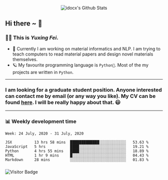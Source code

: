 <div align="center">
    <img align="center" src="https://github-readme-stats.vercel.app/api?username=idocx&show_icons=true&hide_border=true" alt="idocx's Github Stats"></img>
</div>

## Hi there ~ 👋
### 🧑🏻 This is *Yuxing Fei*. ‍

- 🚀 Currently I am working on material informatics and NLP. I am trying to teach computers to read material papers and design novel materials themselves.
- 🪐 My favourite programming language is `Python🐍`. Most of the my projects are written in `Python`.

---

### I am looking for a graduate student position. Anyone interested can contact me by email (or any way you like). My CV can be found [here](https://yuxingfei.com/src/resume.pdf). I will be really happy about that. 😃


---

### 📊 Weekly development time
<!--START_SECTION:waka-->
```text
Week: 24 July, 2020 - 31 July, 2020

JSX          13 hrs 58 mins  █████████████░░░░░░░░░░░░   53.63 % 
JavaScript   5 hrs           ████░░░░░░░░░░░░░░░░░░░░░   19.21 % 
Python       4 hrs 55 mins   ████░░░░░░░░░░░░░░░░░░░░░   18.89 % 
HTML         1 hr 9 mins     █░░░░░░░░░░░░░░░░░░░░░░░░   04.43 % 
Markdown     28 mins         ░░░░░░░░░░░░░░░░░░░░░░░░░   01.83 %
```
<!--END_SECTION:waka-->

### 

![Visitor Badge](https://visitor-badge.laobi.icu/badge?page_id=idocx.idocx)